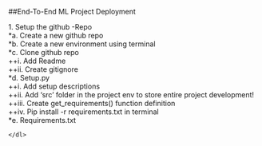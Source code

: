 ##End-To-End ML Project Deployment <br />
    <dl>
    <dt> 1.	Setup the github -Repo <br /> </dt>
        *a.	Create a new github repo <br />
        *b.	Create a new environment using terminal <br />
        *c.	Clone github repo <br />
            ++i.	Add Readme <br />
            ++ii.	Create gitignore <br />
        *d.	Setup.py <br />
            ++i.	Add setup descriptions <br />
            ++ii.	Add ‘src’ folder in the project env to store entire project development! <br />
            ++iii.	Create get_requirements() function definition <br />
            ++iv.	Pip install -r requirements.txt in terminal\
        *e.	Requirements.txt

    </dl>

